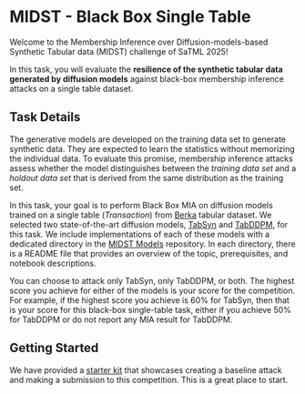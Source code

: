 # MIDST - Black Box Single Table

Welcome to the Membership Inference over Diffusion-models-based Synthetic Tabular data (MIDST) challenge of SaTML 2025! 

In this task, you will evaluate the **resilience of the synthetic tabular data generated by diffusion models** against black-box membership inference attacks on a single table dataset.


## Task Details

The generative models are developed on the training data set to generate synthetic data. They are expected to learn the statistics without memorizing the individual data. To evaluate this promise, membership inference attacks assess whether the model distinguishes between the _training data set_ and a _holdout data set_ that is derived from the same distribution as the training set. 

In this task, your goal is to perform Black Box MIA on diffusion models trained on a single table (*Transaction*) from [Berka](https://www.kaggle.com/datasets/marceloventura/the-berka-dataset) tabular dataset. We selected two state-of-the-art diffusion models, [TabSyn](https://arxiv.org/pdf/2310.09656) and [TabDDPM](https://arxiv.org/pdf/2209.15421), for this task. We include implementations of each of these models with a dedicated directory in the [MIDST Models](https://github.com/VectorInstitute/MIDSTModels) repository. In each directory, there is a README file that provides an overview of the topic, prerequisites, and notebook descriptions. 

You can choose to attack only TabSyn, only TabDDPM, or both. The highest score you achieve for either of the models is your score for the competition. For example, if the highest score you achieve is 60% for TabSyn, then that is your score for this black-box single-table task, either if you achieve 50% for TabDDPM or do not report any MIA result for TabDDPM. 

## Getting Started

We have provided a [starter kit](https://github.com/VectorInstitute/MIDSTModels/tree/main/starter_kits)  that showcases creating a baseline attack and making a submission to this competition. This is a great place to start.
